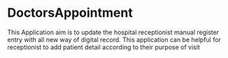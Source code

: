 # DoctorsAppointment
This Application aim is to update the hospital receptionist manual register entry with all new way of digital record. This application can be helpful for receptionist to add patient detail according to their purpose of visit
